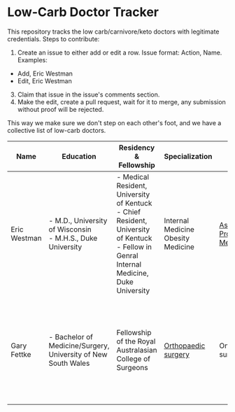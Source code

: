 # Low-Carb Doctor Tracker
This repository tracks the low carb/carnivore/keto doctors with legitimate credentials.
Steps to contribute:
1. Create an issue to either add or edit a row. Issue format: Action, Name. Examples:
  - Add, Eric Westman
  - Edit, Eric Westman
3. Claim that issue in the issue's comments section.
4. Make the edit, create a pull request, wait for it to merge, any submission without proof will be rejected.

This way we make sure we don't step on each other's foot, and we have a collective list of low-carb doctors.

| Name | Education | Residency & Fellowship | Specialization | Titles | Practice | Country | Links | Notes |
| ------------- | ------------- | ------------- | ------------- | ------------- | ------------- | ------------- | ------------- | ------------- |
| Eric Westman | - M.D., University of Wisconsin<br>- M.H.S., Duke University<br> | - Medical Resident, University of Kentuck<br>- Chief Resident, University of Kentuck<br>- Fellow in Genral Internal Medicine, Duke University | Internal Medicine<br>Obesity Medicine | [Associate Professor of Medicine](https://medicine.duke.edu/profile/eric-charles-westman) | [Duke University](https://medicine.duke.edu/profile/eric-charles-westman) | US | https://medicine.duke.edu/profile/eric-charles-westman |
| Gary Fettke | - Bachelor of Medicine/Surgery, University of New South Wales | Fellowship of the Royal Australasian College of Surgeons | [Orthopaedic surgery](https://www.ahpra.gov.au/Registration/Registers-of-Practitioners.aspx) | Orthopaedic surgeon | His own clinic at [19 Lyttleton St, East Launceston TAS 7250, Australia](https://maps.app.goo.gl/WWpgETbbQFa13Q6v5) | Australia | [Australian Health Practitioner Regulation Agency (AHPRA)](https://www.ahpra.gov.au/Registration/Registers-of-Practitioners.aspx) | Gary was banned by AHPRA in 2016, [but the ban was lifted in 2018](https://www.rnz.co.nz/national/programmes/saturday/audio/2018802393/dr-gary-fettke-fighting-the-demonisation-of-red-meat) |
